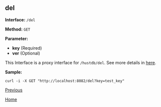 ## del ##

**Interface:** `/del`

**Method:** `GET`

**Parameter:** 

*  **key** (Required)  
*  **ver** (Optional)  

This Interface is a proxy interface for `/hustdb/del`. See more details in [here](../hustdb/hustdb/del.md).  

**Sample:**

    curl -i -X GET "http://localhost:8082/del?key=test_key"

[Previous](../ha.md)

[Home](../../index.md)
